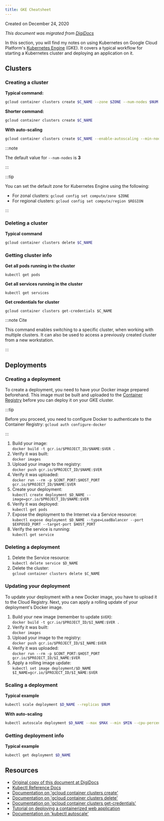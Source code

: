 ```yaml
---
title: GKE Cheatsheet
---
```


Created on December 24, 2020

_This document was migrated from [DigiDocs](https://digipie.github.io/digidocs/gcp/kubernetes-engine/)_

In this section, you will find my notes on using Kubernetes on Google Cloud Platform's [Kubernetes Engine](https://cloud.google.com/kubernetes-engine) (GKE). It covers a typical workflow for starting a Kubernetes cluster and deploying an application on it.

## Clusters

### Creating a cluster

**Typical command:**

```bash
gcloud container clusters create $C_NAME --zone $ZONE --num-nodes $NUM
```

**Shorter command:**

```bash
gcloud container clusters create $C_NAME
```

**With auto-scaling**

```bash
gcloud container clusters create $C_NAME --enable-autoscaling --min-nodes $MIN --max-nodes $MAX
```

:::note

The default value for `--num-nodes` is **3**

:::

:::tip

You can set the default zone for Kubernetes Engine using the following:

- For zonal clusters: `gcloud config set compute/zone $ZONE`
- For regional clusters: `gcloud config set compute/region $REGION`

:::

### Deleting a cluster

**Typical command**

```bash
gcloud container clusters delete $C_NAME
```

### Getting cluster info

**Get all pods running in the cluster**

```
kubectl get pods
```

**Get all services running in the cluster**

```
kubectl get services
```

**Get credentials for cluster**

```
gcloud container clusters get-credentials $C_NAME
```

:::note Cite

This command enables switching to a specific cluster, when working with multiple clusters. It can also be used to access a previously created cluster from a new workstation.

:::

## Deployments

### Creating a deployment

To create a deployment, you need to have your Docker image prepared beforehand. This image must be built and uploaded to the [Container Registry](https://cloud.google.com/container-registry) before you can deploy it on your GKE cluster.

:::tip

Before you proceed, you need to configure Docker to authenticate to the Container Registry: `gcloud auth configure-docker`

:::

1. Build your image:  
   `docker build -t gcr.io/$PROJECT_ID/$NAME:$VER .`
2. Verify it was built:  
   `docker images`
3. Upload your image to the registry:  
   `docker push gcr.io/$PROJECT_ID/$NAME:$VER`
4. Verify it was uploaded:  
   `docker run --rm -p $CONT_PORT:$HOST_PORT gcr.io/$PROJECT_ID/$NAME:$VER`
5. Create your deployment:  
   `kubectl create deployment $D_NAME --image=gcr.io/$PROJECT_ID/$NAME:$VER`
6. Verify it was deployed:  
   `kubectl get pods`
7. Expose the deployment to the Internet via a Service resource:  
   `kubectl expose deployment $D_NAME --type=LoadBalancer --port $EXPOSED_PORT --target-port $HOST_PORT`
8. Verify the service is running:  
   `kubectl get service`

### Deleting a deployment

1. Delete the Service resource:  
   `kubectl delete service $D_NAME`
2. Delete the cluster:  
   `gcloud container clusters delete $C_NAME`

### Updating your deployment

To update your deployment with a new Docker image, you have to upload it to the Cloud Registry. Next, you can apply a rolling update of your deployment's Docker image.

1. Build your new image (remember to update `$VER`):  
   `docker build -t gcr.io/$PROJECT_ID/$I_NAME:$VER .`
2. Verify it was built:  
   `docker images`
3. Upload your image to the registry:  
   `docker push gcr.io/$PROJECT_ID/$I_NAME:$VER`
4. Verify it was uploaded:  
   `docker run --rm -p $CONT_PORT:$HOST_PORT gcr.io/$PROJECT_ID/$I_NAME:$VER`
5. Apply a rolling image update:  
   `kubectl set image deployment/$D_NAME $I_NAME=gcr.io/$PROJECT_ID/$I_NAME:$VER`

### Scaling a deployment

**Typical example**

```bash
kubectl scale deployment $D_NAME --replicas $NUM
```

**With auto-scaling**

```bash
kubectl autoscale deployment $D_NAME --max $MAX --min $MIN --cpu-percent $PERCENT
```

### Getting deployment info

**Typical example**

```bash
kubectl get deployment $D_NAME
```

## Resources

- [Original copy of this document at DigiDocs](https://digipie.github.io/digidocs/gcp/kubernetes-engine/)
- [Kubectl Reference Docs](https://kubernetes.io/docs/reference/generated/kubectl/kubectl-commands)
- [Documentation on 'gcloud container clusters create'](https://cloud.google.com/sdk/gcloud/reference/container/clusters/create)
- [Documentation on 'gcloud container clusters delete'](https://cloud.google.com/kubernetes-engine/docs/how-to/deleting-a-cluster)
- [Documentation on 'gcloud container clusters get-credentials'](https://cloud.google.com/sdk/gcloud/reference/container/clusters/get-credentials)
- [Tutorial on deploying a containerized web application](https://cloud.google.com/kubernetes-engine/docs/tutorials/hello-app)
- [Documentation on 'kubectl autoscale'](https://cloud.google.com/kubernetes-engine/docs/how-to/scaling-apps#autoscaling-deployments)
